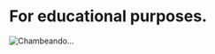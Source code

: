 # For educational purposes.

![Chambeando...](https://github.com/emonkey0/Checker/blob/main/readme/makimamiamor.gif)